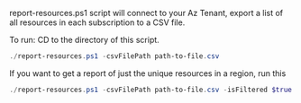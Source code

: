 report-resources.ps1 script will connect to your Az Tenant, export a list of all resources in each subscription to a CSV file.

To run:
CD to the directory of this script.
```powershell
./report-resources.ps1 -csvFilePath path-to-file.csv
```

If you want to get a report of just the unique resources in a region, run this
```powershell
./report-resources.ps1 -csvFilePath path-to-file.csv -isFiltered $true
```
